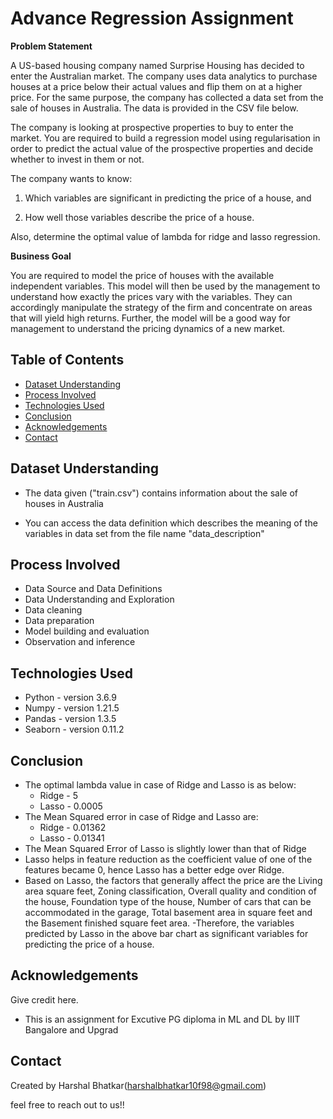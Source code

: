 # Advance Regression Assignment
**Problem Statement**

A US-based housing company named Surprise Housing has decided to enter the Australian market. The company uses data analytics to purchase houses at a price below their actual values and flip them on at a higher price. For the same purpose, the company has collected a data set from the sale of houses in Australia. The data is provided in the CSV file below.

The company is looking at prospective properties to buy to enter the market. You are required to build a regression model using regularisation in order to predict the actual value of the prospective properties and decide whether to invest in them or not.

The company wants to know:

1. Which variables are significant in predicting the price of a house, and

2. How well those variables describe the price of a house.

Also, determine the optimal value of lambda for ridge and lasso regression.

**Business Goal**

You are required to model the price of houses with the available independent variables. This model will then be used by the management to understand how exactly the prices vary with the variables. They can accordingly manipulate the strategy of the firm and concentrate on areas that will yield high returns. Further, the model will be a good way for management to understand the pricing dynamics of a new market.


## Table of Contents
* [Dataset Understanding](#dataset-understanding)
* [Process Involved](#process-involved)
* [Technologies Used](#technologies-used)
* [Conclusion](#conclusion)
* [Acknowledgements](#acknowledgements)
* [Contact](#contact)

<!-- You can include any other section that is pertinent to your problem -->
## Dataset Understanding 
- The data given ("train.csv") contains information about the sale of houses in Australia

- You can access the data definition which describes the meaning of the variables in data set from the file name "data_description"

## Process Involved
- Data Source and Data Definitions
- Data Understanding and Exploration
- Data cleaning
- Data preparation
- Model building and evaluation
- Observation and inference


## Technologies Used
- Python - version 3.6.9
- Numpy - version 1.21.5
- Pandas - version 1.3.5
- Seaborn - version 0.11.2

<!-- As the libraries versions keep on changing, it is recommended to mention the version of library used in this project -->
## Conclusion 
- The optimal lambda value in case of Ridge and Lasso is as below:
   - Ridge - 5
   - Lasso - 0.0005
- The Mean Squared error in case of Ridge and Lasso are:
   - Ridge - 0.01362
   - Lasso - 0.01341
- The Mean Squared Error of Lasso is slightly lower than that of Ridge
- Lasso helps in feature reduction as the coefficient value of one of the features became 0, hence Lasso has a better edge over Ridge.
- Based on Lasso, the factors that generally affect the price are the Living area square feet, Zoning classification, Overall quality and condition of the house, Foundation type of the house, Number of cars that can be accommodated in the garage, Total basement area in square feet and the Basement finished square feet area.
-Therefore, the variables predicted by Lasso in the above bar chart as significant variables for predicting the price of a house.

## Acknowledgements
Give credit here.
- This is an assignment for Excutive PG diploma in ML and DL by IIIT Bangalore and Upgrad


## Contact
Created by
Harshal Bhatkar(harshalbhatkar10f98@gmail.com)

feel free to reach out to us!!


<!-- Optional -->
<!-- ## License -->
<!-- This project is open source and available under the [... License](). -->

<!-- You don't have to include all sections - just the one's relevant to your project -->

